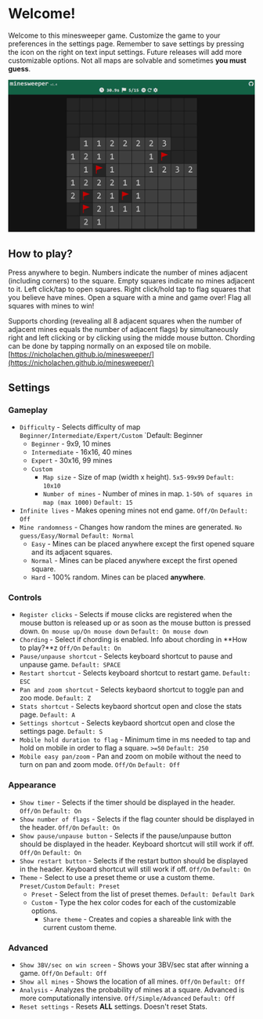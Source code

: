 # Welcome!
Welcome to this minesweeper game. Customize the game to your preferences in the settings page. Remember to save settings by pressing the icon on the right on text input settings. Future releases will add more customizable options. Not all maps are solvable and sometimes **you must guess**.

![minesweeper screenshot](images/1.jpg)

## How to play?
Press anywhere to begin. Numbers indicate the number of mines adjacent (including corners) to the square.  Empty squares indicate no mines adjacent to it. Left click/tap to open squares. Right click/hold tap to flag squares that you believe have mines. Open a square with a mine and game over! Flag all squares with mines to win!

Supports chording (revealing all 8 adjacent squares when the number of adjacent mines equals the number of adjacent flags) by simultaneously right and left clicking or by clicking using the midde mouse button. Chording can be done by tapping normally on an exposed tile on mobile.
[https://nicholachen.github.io/minesweeper/](https://nicholachen.github.io/minesweeper/)

## Settings
### Gameplay
 - `Difficulty` - Selects difficulty of map `Beginner/Intermediate/Expert/Custom` `Default: Beginner
    - `Beginner` - 9x9, 10 mines
    - `Intermediate` - 16x16, 40 mines
    - `Expert` - 30x16, 99 mines
    - `Custom`
        - `Map size` - Size of map (width x height). `5x5-99x99` `Default: 10x10`
        - `Number of mines` - Number of mines in map. `1-50% of squares in map (max 1000)` `Default: 15`
 - `Infinite lives` - Makes opening mines not end game. `Off/On` `Default: Off`
 - `Mine randomness` - Changes how random the mines are generated. `No guess/Easy/Normal` `Default: Normal`
    - `Easy` - Mines can be placed anywhere except the first opened square and its adjacent squares.
    - `Normal` - Mines can be placed anywhere except the first opened square.
    - `Hard` - 100% random. Mines can be placed **anywhere**.
### Controls
 - `Register clicks` - Selects if mouse clicks are registered when the mouse button is released up or as soon as the mouse button is pressed down. `On mouse up/On mouse down` `Default: On mouse down`
 - `Chording` - Select if chording is enabled. Info about chording in **How to play?**z `Off/On` `Default: On`
 - `Pause/unpause shortcut` - Selects keyboard shortcut to pause and unpause game. `Default: SPACE`
 - `Restart shortcut` - Selects keyboard shortcut to restart game. `Default: ESC`
 - `Pan and zoom shortcut` - Selects keybaord shortcut to toggle pan and zoo mode. `Default: Z`
 - `Stats shortcut` - Selects keybaord shortcut open and close the stats page. `Default: A`
 - `Settings shortcut` - Selects keybaord shortcut open and close the settings page. `Default: S`
 - `Mobile hold duration to flag` - Minimum time in ms needed to tap and hold on mobile in order to flag a square. `>=50` `Default: 250`
 - `Mobile easy pan/zoom` - Pan and zoom on mobile without the need to turn on pan and zoom mode. `Off/On` `Default: Off`
### Appearance
 - `Show timer` - Selects if the timer should be displayed in the header. `Off/On` `Default: On`
 - `Show number of flags` - Selects if the flag counter should be displayed in the header. `Off/On` `Default: On`
 - `Show pause/unpause button` - Selects if the pause/unpause button should be displayed in the header. Keyboard shortcut will still work if off. `Off/On` `Default: On`
 - `Show restart button` - Selects if the restart button should be displayed in the header. Keyboard shortcut will still work if off. `Off/On` `Default: On`
 - `Theme` - Select to use a preset theme or use a custom theme. `Preset/Custom` `Default: Preset` 
    - `Preset` - Select from the list of preset themes. `Default: Default Dark`
    - `Custom` - Type the hex color codes for each of the customizable options.
        - `Share theme` - Creates and copies a shareable link with the current custom theme.
### Advanced
 - `Show 3BV/sec on win screen` - Shows your 3BV/sec stat after winning a game. `Off/On` `Default: Off`
 - `Show all mines` - Shows the location of all mines. `Off/On` `Default: Off`
 - `Analysis` - Analyzes the probability of mines at a square. Advanced is more computationally intensive. `Off/Simple/Advanced` `Default: Off`
 - `Reset settings` - Resets **ALL** settings. Doesn't reset Stats.